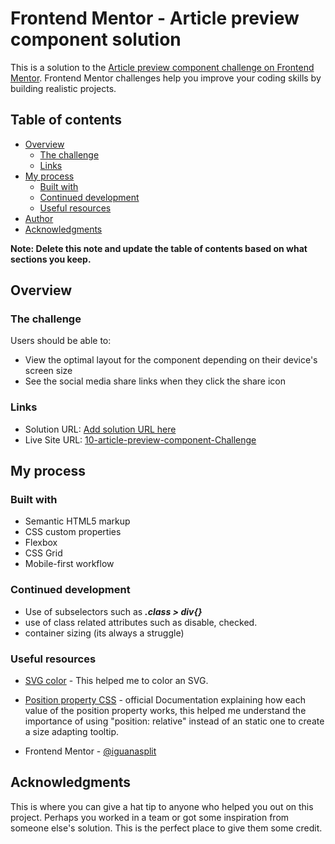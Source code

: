 # Frontend Mentor - Article preview component solution

This is a solution to the [Article preview component challenge on Frontend Mentor](https://www.frontendmentor.io/challenges/article-preview-component-dYBN_pYFT). Frontend Mentor challenges help you improve your coding skills by building realistic projects. 

## Table of contents

- [Overview](#overview)
  - [The challenge](#the-challenge)
  - [Links](#links)
- [My process](#my-process)
  - [Built with](#built-with)
  - [Continued development](#continued-development)
  - [Useful resources](#useful-resources)
- [Author](#author)
- [Acknowledgments](#acknowledgments)

**Note: Delete this note and update the table of contents based on what sections you keep.**

## Overview

### The challenge

Users should be able to:

- View the optimal layout for the component depending on their device's screen size
- See the social media share links when they click the share icon

### Links

- Solution URL: [Add solution URL here](https://your-solution-url.com)
- Live Site URL: [10-article-preview-component-Challenge](https://iguanasplit.github.io/10--article-preview-component-Challenge-/)

## My process

### Built with

- Semantic HTML5 markup
- CSS custom properties
- Flexbox
- CSS Grid
- Mobile-first workflow


### Continued development
- Use of subselectors such as  ***.class > div{}*** 
- use of class related attributes such as disable, checked.
- container sizing (its always a struggle)


### Useful resources

- [SVG color](https://css-tricks.com/almanac/properties/f/fill/) - This helped me to color an SVG.
- [Position property CSS](https://developer.mozilla.org/en-US/docs/Web/CSS/position) - official Documentation explaining how each value of the position property works, this helped me understand the importance of using "position: relative" instead of an static one to create a size adapting tooltip.


- Frontend Mentor - [@iguanasplit](https://www.frontendmentor.io/profile/iguanasplit)


## Acknowledgments

This is where you can give a hat tip to anyone who helped you out on this project. Perhaps you worked in a team or got some inspiration from someone else's solution. This is the perfect place to give them some credit.



